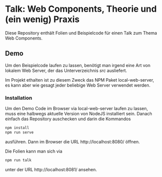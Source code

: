 # Talk: Web Components, Theorie und (ein wenig) Praxis

Diese Repository enthält Folien und Beispielcode für einen Talk zum Thema Web Components.

## Demo

Um den Beispielcode laufen zu lassen, benötigt man irgend eine Art von lokalem Web Server, der das Unterverzeichnis _src_ ausliefert.

Im Projekt ethalten ist zu diesem Zweck das NPM Paket local-web-server, es kann aber wie gesagt jeder beliebige Web Server verwendet werden.

### Installation

Um den Demo Code im Browser via local-web-server laufen zu lassen, muss eine halbwegs aktuelle Version von NodeJS installiert sein.
Danach einfach das Repository auschecken und darin die Kommandos

```bash
npm install
npm run serve
```

ausführen. Dann im Browser die URL http://localhost:8080/ öffnen.

Die Folien kann man sich via

```bash
npm run talk
```

unter der URL http://localhost:8081/ ansehen.

